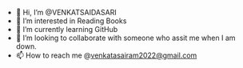 - 👋 Hi, I’m @VENKATSAIDASARI
- 👀 I’m interested in Reading Books
- 🌱 I’m currently learning GitHub
- 💞️ I’m looking to collaborate with someone who assit me when I am down.
- 📫 How to reach me @venkatasairam2022@gmail.com

  
